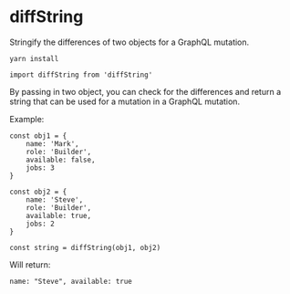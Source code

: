 # diffString

Stringify the differences of two objects for a GraphQL mutation.

`yarn install`

`import diffString from 'diffString'`

By passing in two object, you can check for the differences and return a string that can be used for a mutation in a GraphQL mutation.

Example:

```
const obj1 = {
    name: 'Mark',
    role: 'Builder',
    available: false,
    jobs: 3
}

const obj2 = {
    name: 'Steve',
    role: 'Builder',
    available: true,
    jobs: 2
}

const string = diffString(obj1, obj2)
```

Will return: 

`name: "Steve", available: true`